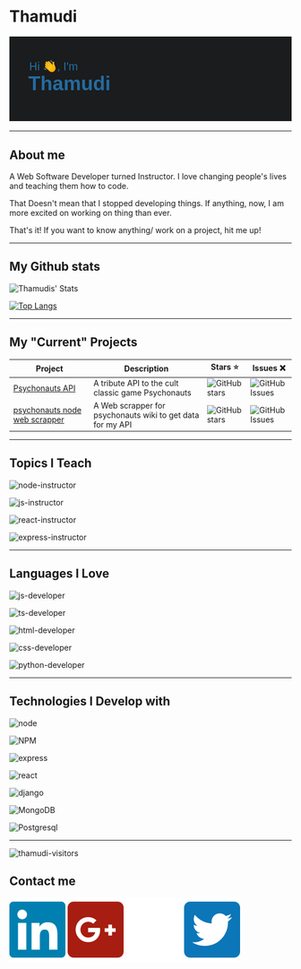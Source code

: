 # Thamudi

![header img here](./images/header.png)

___

## About me

A Web Software Developer turned Instructor. I love changing people's lives and teaching them how to code.

That Doesn't mean that I stopped developing things. If anything, now, I am more excited on working on thing than ever.

That's it! If you want to know anything/ work on a project, hit me up!

___

## My Github stats

![Thamudis' Stats](https://github-readme-stats.vercel.app/api?username=thamudi&show_icons=true&title_color=0b76b8&text_color=f5f5f5&bg_color=1a1c1d&icon_color=0b76b8&hide_border=true)

[![Top Langs](https://github-readme-stats.vercel.app/api/top-langs/?username=thamudi&layout=compact&title_color=0b76b8&text_color=f5f5f5&bg_color=1a1c1d&icon_color=0b76b8&hide_border=true)](https://github.com/anuraghazra/github-readme-stats)

___

## My "Current" Projects

| Project | Description | Stars :star: | Issues ❌ |
| ------- | ----------- | ------------ | --------- |
| [Psychonauts API](https://github.com/thamudi/psychonauts-api) | A tribute API to the cult classic game Psychonauts | ![GitHub stars](https://img.shields.io/github/stars/thamudi/psychonauts-api) | ![GitHub Issues](https://img.shields.io/github/issues/thamudi/psychonauts-api) |
| [psychonauts node web scrapper](https://github.com/thamudi/psychonauts-node-web-scrapper) | A Web scrapper for psychonauts wiki to get data for my API | ![GitHub stars](https://img.shields.io/github/stars/thamudi/psychonauts-node-web-scrapper) | ![GitHub Issues](https://img.shields.io/github/issues/thamudi/psychonauts-node-web-scrapper) |

___

## Topics I Teach

![node-instructor](https://img.shields.io/badge/Instructor-Node-informational?style=flat&logo=node.jslogoColor=white&color=025800)

![js-instructor](https://img.shields.io/badge/Instructor-JavaScript-informational?style=flat&logo=javascript&logoColor=white&color=f7df1c)

![react-instructor](https://img.shields.io/badge/Instructor-ReactJS-informational?style=flat&logo=react&logoColor=white&color=61dafb)

![express-instructor](https://img.shields.io/badge/Instructor-ExpressJS-informational?style=flat&logo=express&logoColor=white&color=white)

___

## Languages I Love

![js-developer](https://img.shields.io/badge/Developer-JavaScript-informational?style=flat&logo=javascript&logoColor=white&color=f7df1c)

![ts-developer](https://img.shields.io/badge/Developer-Typescript-informational?style=flat&logo=typescript&logoColor=white&color=2f74c0)

![html-developer](https://img.shields.io/badge/Developer-HTML-informational?style=flat&logo=html5&logoColor=white&color=dc4a27)

![css-developer](https://img.shields.io/badge/Developer-CSS-informational?style=flat&logo=css-wizardry&logoColor=white&color=264bdc)

![python-developer](https://img.shields.io/badge/Developer-Python-informational?style=flat&logo=python-wizardry&logoColor=white&color=004daa)

___

## Technologies I Develop with

![node](https://img.shields.io/badge/Developer-Node-informational?style=flat&logo=nodejs&logoColor=white&color=025800)

![NPM](https://img.shields.io/badge/Developer-npm-informational?style=flat&logo=npm&logoColor=white&color=d94343)

![express](https://img.shields.io/badge/Developer-ExpressJS-informational?style=flat&logo=express&logoColor=white&color=white)

![react](https://img.shields.io/badge/Developer-ReactJS-informational?style=flat&logo=react&logoColor=white&color=61dafb)

![django](https://img.shields.io/badge/Developer-Django-informational?style=flat&logo=django&logoColor=white&color=0c4b33)

![MongoDB](https://img.shields.io/badge/Developer-Mongo-informational?style=flat&logo=mongodb&logoColor=white&color=13aa52)

![Postgresql](https://img.shields.io/badge/Developer-postgres-informational?style=flat&logo=Postgresql&logoColor=white&color=2f6792)

___

![thamudi-visitors](https://visitor-badge.glitch.me/badge?flat=true&page_id=thamudi.thamudi)

## Contact me

[![thamudi-linked-in](./images/linkedin.svg)](https://www.linkedin.com/in/tamim-hamoudi)
[![thamudi-linked-in](./images/google-plus.svg)](https://tamim.hamoudi@gmail.com)
[![thamudi-linked-in](./images/dev.svg)](https://dev.to/thamudi)
[![thamudi-linked-in](./images/twitter.svg)](https://twitter.com/thamudi93)
